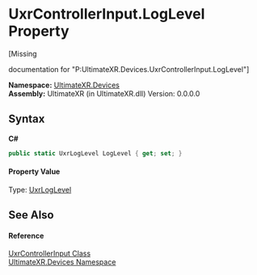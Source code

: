 # UxrControllerInput.LogLevel Property 
 

\[Missing <summary> documentation for "P:UltimateXR.Devices.UxrControllerInput.LogLevel"\]

**Namespace:**&nbsp;<a href="N_UltimateXR_Devices">UltimateXR.Devices</a><br />**Assembly:**&nbsp;UltimateXR (in UltimateXR.dll) Version: 0.0.0.0

## Syntax

**C#**<br />
``` C#
public static UxrLogLevel LogLevel { get; set; }
```


#### Property Value
Type: <a href="T_UltimateXR_Core_UxrLogLevel">UxrLogLevel</a>

## See Also


#### Reference
<a href="T_UltimateXR_Devices_UxrControllerInput">UxrControllerInput Class</a><br /><a href="N_UltimateXR_Devices">UltimateXR.Devices Namespace</a><br />